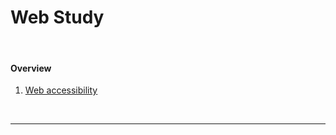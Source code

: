 # Web Study

<br>

#### Overview


1. [Web accessibility](./accessibility/README.md)




<br>



---



